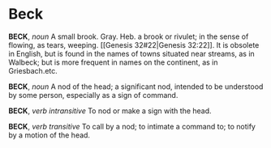 # Beck

**BECK**, _noun_ A small brook. Gray. Heb. a brook or rivulet; in the sense of flowing, as tears, weeping. [[Genesis 32#22|Genesis 32:22]]. It is obsolete in English, but is found in the names of towns situated near streams, as in Walbeck; but is more frequent in names on the continent, as in Griesbach.etc.

**BECK**, _noun_ A nod of the head; a significant nod, intended to be understood by some person, especially as a sign of command.

**BECK**, _verb intransitive_ To nod or make a sign with the head.

**BECK**, _verb transitive_ To call by a nod; to intimate a command to; to notify by a motion of the head.